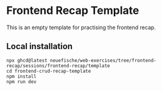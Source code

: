 # Frontend Recap Template

This is an empty template for practising the frontend recap.

## Local installation

```
npx ghcd@latest neuefische/web-exercises/tree/frontend-recap/sessions/frontend-recap/template
cd frontend-crud-recap-template
npm install
npm run dev
```